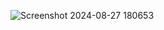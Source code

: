 ![Screenshot 2024-08-27 180653](https://github.com/user-attachments/assets/bc598ead-3a6b-442d-a04f-c6e96535f4a8)
